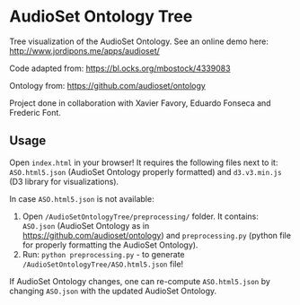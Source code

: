 # AudioSet Ontology Tree
Tree visualization of the AudioSet Ontology. See an online demo here: http://www.jordipons.me/apps/audioset/

Code adapted from: https://bl.ocks.org/mbostock/4339083 

Ontology from: https://github.com/audioset/ontology

Project done in collaboration with Xavier Favory, Eduardo Fonseca and Frederic Font. 

## Usage
Open `index.html` in your browser! It requires the following files next to it: `ASO.html5.json` (AudioSet Ontology properly formatted) and `d3.v3.min.js` (D3 library for visualizations).

In case `ASO.html5.json` is not available:
1. Open `/AudioSetOntologyTree/preprocessing/` folder. It contains: `ASO.json` (AudioSet Ontology as in https://github.com/audioset/ontology) and `preprocessing.py` (python file for properly formatting the AudioSet Ontology).
2. Run: `python preprocessing.py` - to generate `/AudioSetOntologyTree/ASO.html5.json` file!

If AudioSet Ontology changes, one can re-compute `ASO.html5.json` by changing `ASO.json` with the updated AudioSet Ontology.
